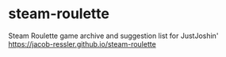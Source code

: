 # steam-roulette
Steam Roulette game archive and suggestion list for JustJoshin'
https://jacob-ressler.github.io/steam-roulette
